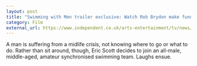```yaml
---
layout: post
title: "Swimming with Men trailer exclusive: Watch Rob Brydon make funny little patterns in a pool in first teaser"
category: Film
external_url: https://www.independent.co.uk/arts-entertainment/tv/news/swimming-with-men-trailer-exclusive-rob-brydon-oliver-parker-rupert-graves-jim-carter-a8382481.html
---
```

A man is suffering from a midlife crisis, not knowing where to go or what to do. Rather than sit around, though, Eric Scott decides to join an all-male, middle-aged, amateur synchronised swimming team. Laughs ensue.
